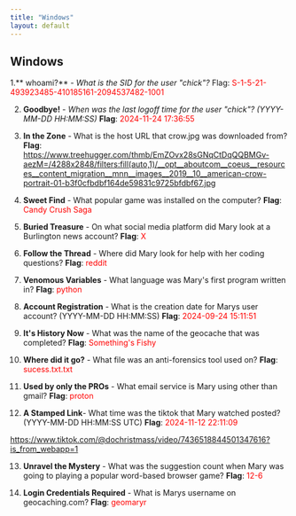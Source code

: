 ```yaml
---
title: "Windows"
layout: default
---
```


<h2>Windows</h2>

1.** whoami?** - _What is the SID for the user "chick"?_
  Flag: <span style="color:red">S-1-5-21-493923485-410185161-2094537482-1001</span>  

2. **Goodbye!** - _When was the last logoff time for the user "chick"? (YYYY-MM-DD HH:MM:SS)_
  **Flag**: <span style="color:red">2024-11-24 17:36:55</span>  

3. **In the Zone** -  What is the host URL that crow.jpg was downloaded from?
  **Flag**: <span style="color:red">https://www.treehugger.com/thmb/EmZOvx28sGNqCtDqQQBMGv-aezM=/4288x2848/filters:fill(auto,1)/__opt__aboutcom__coeus__resources__content_migration__mnn__images__2019__10__american-crow-portrait-01-b3f0cfbdbf164de59831c9725bfdbf67.jpg</span>  

4. **Sweet Find** - What popular game was installed on the computer?
  **Flag**: <span style="color:red">Candy Crush Saga</span>  

5. **Buried Treasure** - On what social media platform did Mary look at a Burlington news account?
  **Flag**: <span style="color:red">X</span>  

6. **Follow the Thread** - Where did Mary look for help with her coding questions?
  **Flag**: <span style="color:red">reddit</span>  

7. **Venomous Variables** - What language was Mary's first program written in?
  **Flag**: <span style="color:red">python</span>  

8. **Account Registration** - What is the creation date for Marys user account? (YYYY-MM-DD HH:MM:SS)
  **Flag**: <span style="color:red">2024-09-24 15:11:51</span>  

9. **It's History Now** - What was the name of the geocache that was completed?
  **Flag**: <span style="color:red">Something's Fishy</span>  

10. **Where did it go?** - What file was an anti-forensics tool used on?
  **Flag**:  <span style="color:red">sucess.txt.txt</span>  

11. **Used by only the PROs** - What email service is Mary using other than gmail?
  **Flag**: <span style="color:red">proton</span>  

12. **A Stamped Link**- What time was the tiktok that Mary watched posted? (YYYY-MM-DD HH:MM:SS UTC) 
  **Flag**: <span style="color:red">2024-11-12 22:11:09</span>  
  
  https://www.tiktok.com/@dochristmass/video/7436518844501347616?is_from_webapp=1

13. **Unravel the Mystery** - What was the suggestion count when Mary was going to playing a popular word-based browser game?
  **Flag**: <span style="color:red">12-6</span>  


14. **Login Credentials Required** - What is Marys username on geocaching.com?
  **Flag**:  <span style="color:red">geomaryr</span>  

